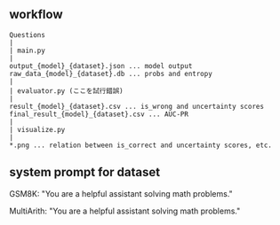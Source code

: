 ## workflow
```
Questions
|
| main.py
|
output_{model}_{dataset}.json ... model output
raw_data_{model}_{dataset}.db ... probs and entropy
|
| evaluator.py (ここを試行錯誤)
|
result_{model}_{dataset}.csv ... is_wrong and uncertainty scores
final_result_{model}_{dataset}.csv ... AUC-PR
|
| visualize.py
|
*.png ... relation between is_correct and uncertainty scores, etc.
```

## system prompt for dataset
GSM8K: "You are a helpful assistant solving math problems."

MultiArith: "You are a helpful assistant solving math problems."